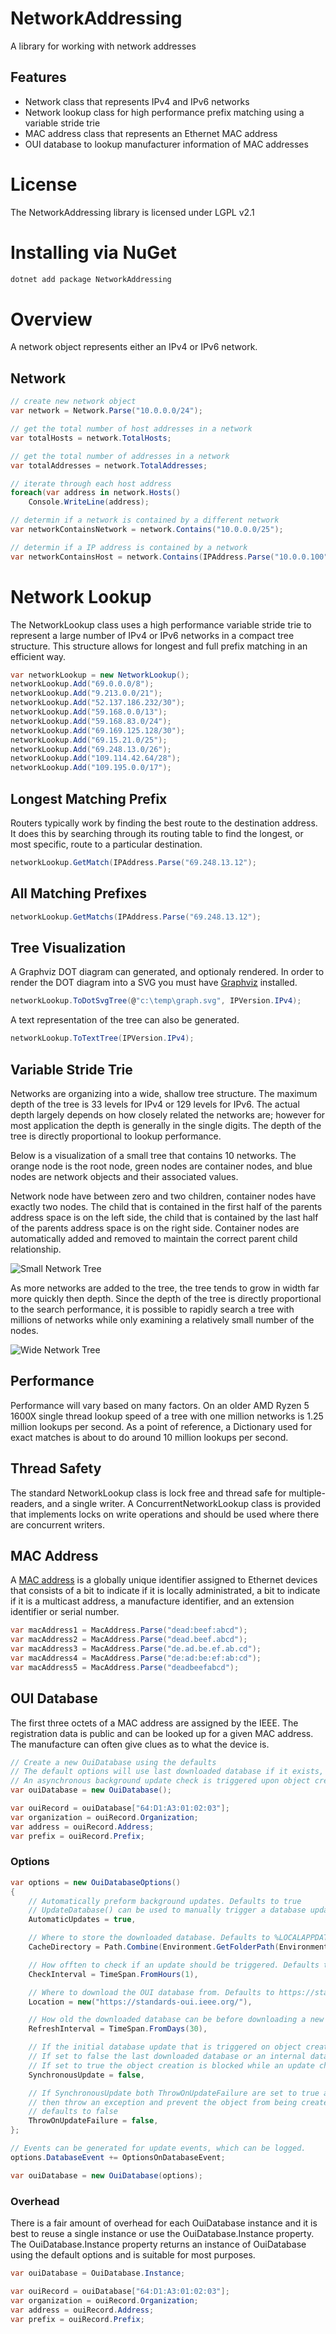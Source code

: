 # NetworkAddressing
A library for working with network addresses

## Features
* Network class that represents IPv4 and IPv6 networks
* Network lookup class for high performance prefix matching using a variable stride trie
* MAC address class that represents an Ethernet MAC address
* OUI database to lookup manufacturer information of MAC addresses

# License
The NetworkAddressing library is licensed under LGPL v2.1

# Installing via NuGet
```sh
dotnet add package NetworkAddressing
```

# Overview
A network object represents either an IPv4 or IPv6 network.
## Network
```csharp
// create new network object
var network = Network.Parse("10.0.0.0/24");

// get the total number of host addresses in a network
var totalHosts = network.TotalHosts;

// get the total number of addresses in a network
var totalAddresses = network.TotalAddresses;

// iterate through each host address
foreach(var address in network.Hosts()
	Console.WriteLine(address);

// determin if a network is contained by a different network
var networkContainsNetwork = network.Contains("10.0.0.0/25");

// determin if a IP address is contained by a network
var networkContainsHost = network.Contains(IPAddress.Parse("10.0.0.100");
```

# Network Lookup
The NetworkLookup class uses a high performance variable stride trie to represent a large number of IPv4 or IPv6 networks in a compact tree structure. This structure allows for longest and full prefix matching in an efficient way.

```csharp
var networkLookup = new NetworkLookup();
networkLookup.Add("69.0.0.0/8");
networkLookup.Add("9.213.0.0/21");
networkLookup.Add("52.137.186.232/30");
networkLookup.Add("59.168.0.0/13");
networkLookup.Add("59.168.83.0/24");
networkLookup.Add("69.169.125.128/30");
networkLookup.Add("69.15.21.0/25");
networkLookup.Add("69.248.13.0/26");
networkLookup.Add("109.114.42.64/28");
networkLookup.Add("109.195.0.0/17");
```

## Longest Matching Prefix
Routers typically work by finding the best route to the destination address. It does this by searching through its routing table to find the longest, or most specific, route to a particular destination.

```csharp
networkLookup.GetMatch(IPAddress.Parse("69.248.13.12");
```

## All Matching Prefixes
```csharp
networkLookup.GetMatchs(IPAddress.Parse("69.248.13.12");
```

## Tree Visualization 
A Graphviz DOT diagram can generated, and optionaly rendered. In order to render the DOT diagram into a SVG you must have [Graphviz](https://graphviz.org/) installed.
```csharp
networkLookup.ToDotSvgTree(@"c:\temp\graph.svg", IPVersion.IPv4);
```

A text representation of the tree can also be generated.
```csharp
networkLookup.ToTextTree(IPVersion.IPv4);
```

## Variable Stride Trie
Networks are organizing into a wide, shallow tree structure. The maximum depth of the tree is 33 levels for IPv4 or 129 levels for IPv6. The actual depth largely depends on how closely related the networks are; however for most application the depth is generally in the single digits. The depth of the tree is directly proportional to lookup performance.

Below is a visualization of a small tree that contains 10 networks. The orange node is the root node, green nodes are container nodes, and blue nodes are network objects and their associated values.

Network node have between zero and two children, container nodes have exactly two nodes. The child that is contained in the first half of the parents address space is on the left side, the child that is contained by the last half of the parents address space is on the right side. Container nodes are automatically added and removed to maintain the correct parent child relationship.

![Small Network Tree](https://raw.githubusercontent.com/Bitvantage/NetworkAddressing/master/Documentation/Media/NetworkLookup-Tree-Small.svg)

As more networks are added to the tree, the tree tends to grow in width far more quickly then depth. Since the depth of the tree is directly proportional to the search performance, it is possible to rapidly search a tree with millions of networks while only examining a relatively small number of the nodes.

![Wide Network Tree](https://raw.githubusercontent.com/Bitvantage/NetworkAddressing/master/Documentation/Media/NetworkLookup-Tree-Wide.png)

## Performance
Performance will vary based on many factors. On an older AMD Ryzen 5 1600X single thread lookup speed of a tree with one million networks is 1.25 million lookups per second. As a point of reference, a Dictionary used for exact matches is about to do around 10 million lookups per second.

## Thread Safety
The standard NetworkLookup class is lock free and thread safe for multiple-readers, and a single writer. A ConcurrentNetworkLookup class is provided that implements locks on write operations and should be used where there are concurrent writers. 

## MAC Address
A [MAC address](https://en.wikipedia.org/wiki/MAC_address) is a globally unique identifier assigned to Ethernet devices that consists of a bit to indicate if it is locally administrated, a bit to indicate if it is a multicast address, a manufacture identifier, and an extension identifier or serial number.
```csharp
var macAddress1 = MacAddress.Parse("dead:beef:abcd");
var macAddress2 = MacAddress.Parse("dead.beef.abcd");
var macAddress3 = MacAddress.Parse("de.ad.be.ef.ab.cd");
var macAddress4 = MacAddress.Parse("de:ad:be:ef:ab:cd");
var macAddress5 = MacAddress.Parse("deadbeefabcd");
```

## OUI Database
The first three octets of a MAC address are assigned by the IEEE. The registration data is public and can be looked up for a given MAC address. The manufacture can often give clues as to what the device is. 
```csharp
// Create a new OuiDatabase using the defaults
// The default options will use last downloaded database if it exists, and fallback to an internal database if it does not exist. 
// An asynchronous background update check is triggered upon object creation that will update the database every 30 days.
var ouiDatabase = new OuiDatabase();

var ouiRecord = ouiDatabase["64:D1:A3:01:02:03"];
var organization = ouiRecord.Organization;
var address = ouiRecord.Address;
var prefix = ouiRecord.Prefix;
```

### Options
```csharp
var options = new OuiDatabaseOptions()
{
    // Automatically preform background updates. Defaults to true
    // UpdateDatabase() can be used to manually trigger a database update.
    AutomaticUpdates = true,

    // Where to store the downloaded database. Defaults to %LOCALAPPDATA%\NetworkAddressing
    CacheDirectory = Path.Combine(Environment.GetFolderPath(Environment.SpecialFolder.LocalApplicationData), "NetworkAddressing"),

    // How offten to check if an update should be triggered. Defaults to once an hour.
    CheckInterval = TimeSpan.FromHours(1),

    // Where to download the OUI database from. Defaults to https://standards-oui.ieee.org/
    Location = new("https://standards-oui.ieee.org/"),

    // How old the downloaded database can be before downloading a new version. Defaults to 30 days.
    RefreshInterval = TimeSpan.FromDays(30),

    // If the initial database update that is triggered on object creation should block.  Defaults to false.
    // If set to false the last downloaded database or an internal database is initially used and a background update check is triggered.
    // If set to true the object creation is blocked while an update check is triggered.
    SynchronousUpdate = false,

    // If SynchronousUpdate both ThrowOnUpdateFailure are set to true and the initial database update fails
    // then throw an exception and prevent the object from being created.
    // defaults to false
    ThrowOnUpdateFailure = false,
};

// Events can be generated for update events, which can be logged.
options.DatabaseEvent += OptionsOnDatabaseEvent;

var ouiDatabase = new OuiDatabase(options);
```

### Overhead
There is a fair amount of overhead for each OuiDatabase instance and it is best to reuse a single instance or use the OuiDatabase.Instance property.
The OuiDatabase.Instance property returns an instance of OuiDatabase using the default options and is suitable for most purposes.
```csharp
var ouiDatabase = OuiDatabase.Instance;

var ouiRecord = ouiDatabase["64:D1:A3:01:02:03"];
var organization = ouiRecord.Organization;
var address = ouiRecord.Address;
var prefix = ouiRecord.Prefix;
```
